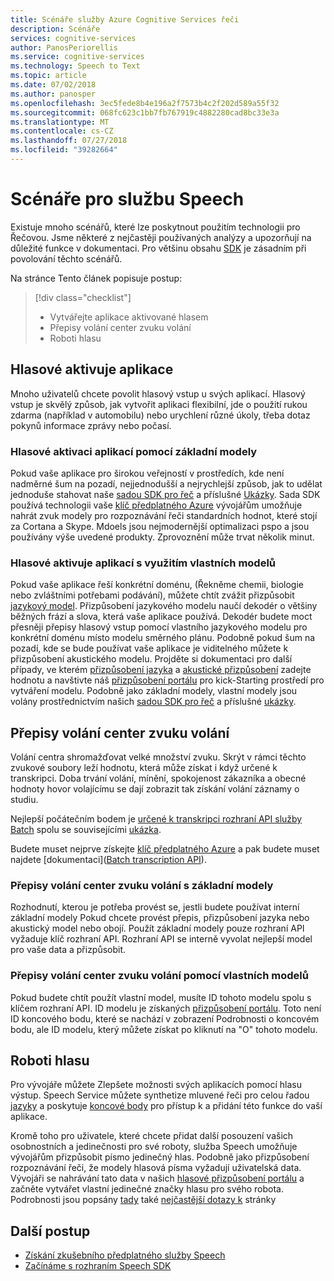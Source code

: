 ```yaml
---
title: Scénáře služby Azure Cognitive Services řeči
description: Scénáře
services: cognitive-services
author: PanosPeriorellis
ms.service: cognitive-services
ms.technology: Speech to Text
ms.topic: article
ms.date: 07/02/2018
ms.author: panosper
ms.openlocfilehash: 3ec5fede8b4e196a2f7573b4c2f202d589a55f32
ms.sourcegitcommit: 068fc623c1bb7fb767919c4882280cad8bc33e3a
ms.translationtype: MT
ms.contentlocale: cs-CZ
ms.lasthandoff: 07/27/2018
ms.locfileid: "39282664"
---
```

# <a name="speech-scenarios"></a>Scénáře pro službu Speech

Existuje mnoho scénářů, které lze poskytnout použitím technologii pro Řečovou. Jsme některé z nejčastěji používaných analýzy a upozorňují na důležité funkce v dokumentaci. Pro většinu obsahu [SDK](speech-sdk.md) je zásadním při povolování těchto scénářů.

Na stránce Tento článek popisuje postup:
> [!div class="checklist"]
> * Vytvářejte aplikace aktivované hlasem
> * Přepisy volání center zvuku volání
> * Roboti hlasu

## <a name="voice-triggered-apps"></a>Hlasové aktivuje aplikace

Mnoho uživatelů chcete povolit hlasový vstup u svých aplikací. Hlasový vstup je skvělý způsob, jak vytvořit aplikaci flexibilní, jde o použití rukou zdarma (například v automobilu) nebo urychlení různé úkoly, třeba dotaz pokynů informace zprávy nebo počasí. 

### <a name="voice-triggered-apps-with-baseline-models"></a>Hlasové aktivaci aplikací pomocí základní modely

Pokud vaše aplikace pro širokou veřejností v prostředích, kde není nadměrné šum na pozadí, nejjednodušší a nejrychlejší způsob, jak to udělat jednoduše stahovat naše [sadou SDK pro řeč](speech-sdk.md) a příslušné [ Ukázky](quickstart-csharp-dotnet-windows.md). Sada SDK používá technologii vaše [klíč předplatného Azure](https://azure.microsoft.com/try/cognitive-services/) vývojářům umožňuje nahrát zvuk modely pro rozpoznávání řeči standardních hodnot, které stojí za Cortana a Skype. Mdoels jsou nejmodernější optimalizaci pspo a jsou používány výše uvedené produkty. Zprovoznění může trvat několik minut.

### <a name="voice-triggered-apps-with-custom-models"></a>Hlasové aktivuje aplikací s využitím vlastních modelů

Pokud vaše aplikace řeší konkrétní doménu, (Řekněme chemii, biologie nebo zvláštními potřebami podávání), můžete chtít zvážit přizpůsobit [jazykový model](how-to-customize-language-model.md). Přizpůsobení jazykového modelu naučí dekodér o většiny běžných frází a slova, která vaše aplikace používá. Dekodér budete moct přesněji přepisy hlasový vstup pomocí vlastního jazykového modelu pro konkrétní doménu místo modelu směrného plánu. Podobně pokud šum na pozadí, kde se bude používat vaše aplikace je viditelného můžete k přizpůsobení akustického modelu. Projděte si dokumentaci pro další případy, ve kterém [přizpůsobení jazyka](how-to-customize-language-model.md) a [akustické přizpůsobení](how-to-customize-acoustic-models.md) zadejte hodnotu a navštivte náš [přizpůsobení portálu](https://customspeech.ai) pro kick-Starting prostředí pro vytváření modelu. Podobně jako základní modely, vlastní modely jsou volány prostřednictvím našich [sadou SDK pro řeč](speech-sdk.md) a příslušné [ukázky](quickstart-csharp-dotnet-windows.md).

## <a name="transcribe-call-center-audio-calls"></a>Přepisy volání center zvuku volání

Volání centra shromažďovat velké množství zvuku. Skrýt v rámci těchto zvukové soubory leží hodnotu, která může získat i když určené k transkripci. Doba trvání volání, mínění, spokojenost zákazníka a obecné hodnoty hovor volajícímu se dají zobrazit tak získání volání záznamy o studiu.

Nejlepší počátečním bodem je [určené k transkripci rozhraní API služby Batch](batch-transcription.md) spolu se souvisejícími [ukázka](https://github.com/PanosPeriorellis/Speech_Service-BatchTranscriptionAPI).

Budete muset nejprve získejte [klíč předplatného Azure](https://azure.microsoft.com/try/cognitive-services/) a pak budete muset najdete [dokumentaci]([Batch transcription API](batch-transcription.md)).

### <a name="transcribe-call-center-audio-calls-with-baseline-models"></a>Přepisy volání center zvuku volání s základní modely

Rozhodnutí, kterou je potřeba provést se, jestli budete používat interní základní modely Pokud chcete provést přepis, přizpůsobení jazyka nebo akustický model nebo obojí. Použít základní modely pouze rozhraní API vyžaduje klíč rozhraní API. Rozhraní API se interně vyvolat nejlepší model pro vaše data a přizpůsobit.

### <a name="transcribe-call-center-audio-calls-with-custom-models"></a>Přepisy volání center zvuku volání pomocí vlastních modelů

Pokud budete chtít použít vlastní model, musíte ID tohoto modelu spolu s klíčem rozhraní API. ID modelu je získaných [přizpůsobení portálu](https://customspeech.ai). Toto není ID koncového bodu, které se nachází v zobrazení Podrobnosti o koncovém bodu, ale ID modelu, který můžete získat po kliknutí na "O" tohoto modelu.

## <a name="voice-bots"></a>Roboti hlasu

Pro vývojáře můžete Zlepšete možnosti svých aplikacích pomocí hlasu výstup. Speech Service můžete synthetize mluvené řeči pro celou řadou [jazyky](supported-languages.md) a poskytuje [koncové body](rest-apis.md) pro přístup k a přidání této funkce do vaší aplikace.

Kromě toho pro uživatele, které chcete přidat další posouzení vašich osobnostních a jedinečnosti pro své roboty, služba Speech umožňuje vývojářům přizpůsobit písmo jedinečný hlas. Podobně jako přizpůsobení rozpoznávání řeči, že modely hlasová písma vyžadují uživatelská data. Vývojáři se nahrávání tato data v našich [hlasové přizpůsobení portálu](https://customspeech.ai) a začněte vytvářet vlastní jedinečné značky hlasu pro svého robota. Podrobnosti jsou popsány [tady](how-to-text-to-speech.md) také [nejčastější dotazy k](faq-text-to-speech.md) stránky 

## <a name="next-steps"></a>Další postup

* [Získání zkušebního předplatného služby Speech](https://azure.microsoft.com/try/cognitive-services/)
* [Začínáme s rozhraním Speech SDK](speech-sdk.md)

